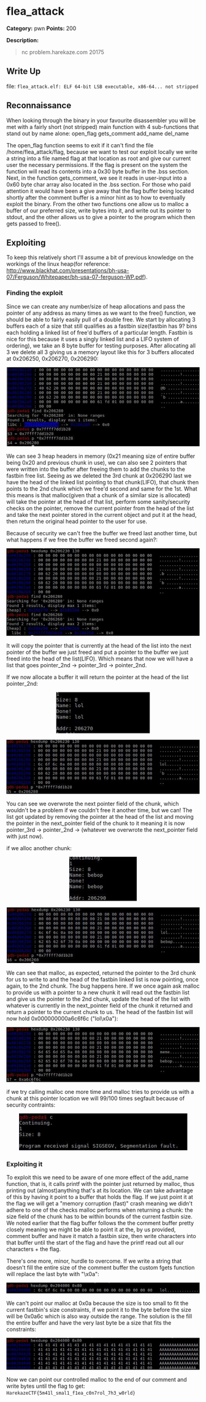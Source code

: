 # flea_attack

**Category:** pwn
**Points:** 200

**Description:** 

> nc problem.harekaze.com 20175

## Write Up

file:
`flea_attack.elf: ELF 64-bit LSB executable, x86-64... not stripped`


## Reconnaissance

When looking through the binary in your favourite disassembler you will be met with a fairly short (not stripped) main function with 4 sub-functions that stand out by name alone:
    open_flag
    gets_comment
    add_name
    del_name

The open_flag function seems to exit if it can't find the file /home/flea_attack/flag, because we want to test our exploit locally we write a string into a file named flag at that location as root and give our current user the necessary permissions. If the flag is present on the system the function will read its contents into a 0x30 byte buffer in the .bss section. Next, in the function gets_comment, we see it reads in user-input into a 0x60 byte char array also located in the .bss section. For those who paid attention it would have been a give away that the flag buffer being located shortly after the comment buffer is a minor hint as to how to eventually exploit the binary. From the other two functions one allow us to malloc a buffer of our preferred size, write bytes into it, and write out its pointer to stdout, and the other allows us to give a pointer to the program which then gets passed to free().

## Exploiting

To keep this relatively short I'll assume a bit of previous knowledge on the workings of the linux heap(for reference: http://www.blackhat.com/presentations/bh-usa-07/Ferguson/Whitepaper/bh-usa-07-ferguson-WP.pdf).

### Finding the exploit

Since we can create any number/size of heap allocations and pass the pointer of any address as many times as we want to the free() function, we should be able to fairly easily pull of a double free.
We start by allocating 3 buffers each of a size that still qualifies as a fastbin size(fastbin has 9? bins each holding a linked list of free'd buffers of a particular length. Fastbin is nice for this because it uses a singly linked list and a LIFO system of ordering), we take an 8 byte buffer for testing purposes. After allocating all 3 we delete all 3 giving us a memory layout like this for 3 buffers allocated at 0x206250, 0x206270, 0x206290:

<p align="center">
  <img src="images/1.jpg">
</p>
We can see 3 heap headers in memory (0x21 meaning size of entire buffer being 0x20 and previous chunk in use), we can also see 2 pointers that were written into the buffer after freeing them to add the chunks to the fastbin free list. Seeing as we deleted the 3rd chunk at 0x206290 last we have the head of the linked list pointing to that chunk(LIFO), that chunk then points to the 2nd chunk which we free'd second and same for the 1st. What this means is that malloc(given that a chunk of a similar size is allocated) will take the pointer at the head of that list, perform some sanity/security checks on the pointer, remove the current pointer from the head of the list and take the next pointer stored in the current object and put it at the head, then return the original head pointer to the user for use.

Because of security we can't free the buffer we freed last another time, but what happens if we free the buffer we freed second again?:

<p align="center">
  <img src="images/2.jpg">
</p>
It will copy the pointer that is currently at the head of the list into the next pointer of the buffer we just freed and put a pointer to the buffer we just freed into the head of the list(LIFO). Which means that now we will have a list that goes pointer_2nd -> pointer_3rd -> pointer_2nd.

If we now allocate a buffer it will return the pointer at the head of the list pointer_2nd:

<p align="center">
  <img src="images/3.jpg">
</p>
<p align="center">
  <img src="images/4.jpg">
</p>
You can see we overwrote the next pointer field of the chunk, which wouldn't be a problem if we couldn't free it another time, but we can! The list got updated by removing the pointer at the head of the list and moving the pointer in the next_pointer field of the chunk to it meaning it is now pointer_3rd -> pointer_2nd -> (whatever we overwrote the next_pointer field with just now).

if we alloc another chunk:

<p align="center">
  <img src="images/5.jpg">
</p>
<p align="center">
  <img src="images/6.jpg">
</p>
We can see that malloc, as expected, returned the pointer to the 3rd chunk for us to write to and the head of the fastbin linked list is now pointing, once again, to the 2nd chunk. The bug happens here. If we once again ask malloc to provide us with a pointer to a new chunk it will read out the fastbin list and give us the pointer to the 2nd chunk, update the head of the list with whatever is currently in the next_pointer field of the chunk it returned and return a pointer to the current chunk to us. The head of the fastbin list will now hold 0x000000000a6c6f6c ("lol\x0a"):

<p align="center">
  <img src="images/7.jpg">
</p>
 if we try calling malloc one more time and malloc tries to provide us with a chunk at this pointer location we will 99/100 times segfault because of security contraints:

<p align="center">
  <img src="images/8.jpg">
</p>


### Exploiting it

To exploit this we need to be aware of one more effect of the add_name function, that is, it calls printf with the pointer just returned by malloc, thus printing out (almost)anything that's at its location.
We can take advantage of this by having it point to a buffer that holds the flag. If we just point it at the flag we will get a "memory corruption (fast)" crash meaning we didn't adhere to one of the checks malloc performs when returning a chunk: the size field of the chunk has to be within bounds of the current fastbin size. We noted earlier that the flag buffer follows the the comment buffer pretty closely meaning we might be able to point it at the, by us provided, comment buffer and have it match a fastbin size, then write characters into that buffer until the start of the flag and have the printf read out all our characters + the flag. 

There's one more, minor, hurdle to overcome. If we write a string that doesn't fill the entire size of the comment buffer the custom fgets function will replace the last byte with "\x0a":

<p align="center">
  <img src="images/comment-1.jpg">
</p>

We can't point our malloc at 0x0a because the size is too small to fit the current fastbin's size constraints, if we point it to the byte before the size will be 0x0a6c which is also way outside the range. The solution is the fill the entire buffer and have the very last byte be a size that fits the constraints:

<p align="center">
  <img src="images/comment-2.jpg">
</p>

Now we can point our controlled malloc to the end of our comment and write bytes until the flag to get:
`HarekazeCTF{5m41l_smal1_f1ea_c0n7rol_7h3_w0rld}`